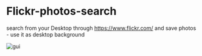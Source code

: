 # Flickr-photos-search
search from your Desktop through https://www.flickr.com/ and save photos - use it as desktop background

![gui](bookslibrary.png)
